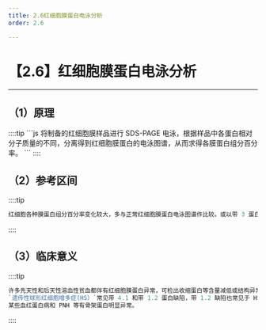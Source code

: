 ```yaml
---
title: 2.6红细胞膜蛋白电泳分析
order: 2.6

---
```


# 【2.6】红细胞膜蛋白电泳分析  

<kaodian :text="'血液学检验记忆卡'" />

<!-- ###### 第九章 红细胞膜缺陷性贫血及其实验诊断

> 临床血液学检验 -->

<beitiX/>

---

## （1）原理

<son :text="'血液学检验记忆卡'" text1="（1）原理" :textOption="[['超纲','暂无科目',''],['熟练掌握','基础知识','相关专业知识'],['熟练掌握','基础知识','相关专业知识']]" />
::::tip
```js
将制备的红细胞膜样品进行 SDS-PAGE 电泳，根据样品中各蛋白相对分子质量的不同，分离得到红细胞膜蛋白的电泳图谱，从而求得各膜蛋白组分百分率。
```
::::

## （2）参考区间

<son :text="'血液学检验记忆卡'" text1="（2）参考区间" :textOption="[['超纲','暂无科目',''],['熟练掌握','基础知识','相关专业知识'],['熟练掌握','基础知识','相关专业知识']]" />

::::tip

```js
红细胞各种膜蛋白组分百分率变化较大，多与正常红细胞膜蛋白电泳图谱作比较。或以带 3 蛋白为基准，以各膜蛋白含量与带 3 蛋白的比例表示。
```

::::

## （3）临床意义

<son :text="'血液学检验记忆卡'" text1="（3）临床意义" :textOption="[['超纲','暂无科目',''],['熟练掌握','专业知识','专业实践能力'],['熟练掌握','专业知识','专业实践能力']]" />

::::tip

```js
许多先天性和后天性溶血性贫血都伴有红细胞膜蛋白异常，可检出收缩蛋白等含量减低或结构异常。
`遗传性球形红细胞增多症(HS）`常见带 4.1 和带 1.2 蛋白缺陷，带 1.2 缺陷也常见于 HS 和遗传性椭圆形红细胞增多症；
某些血红蛋白病和 PNH 等有骨架蛋白明显异常。

```

::::
